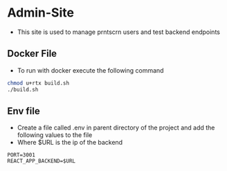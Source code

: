 # Admin-Site
* This site is used to manage prntscrn users and test backend endpoints
## Docker File
* To run with docker execute the following command
```bash
chmod u+rtx build.sh
./build.sh
```

## Env file
* Create a file called .env in parent directory of the project and add the following values to the file
* Where $URL is the ip of the backend
```
PORT=3001
REACT_APP_BACKEND=$URL
```
